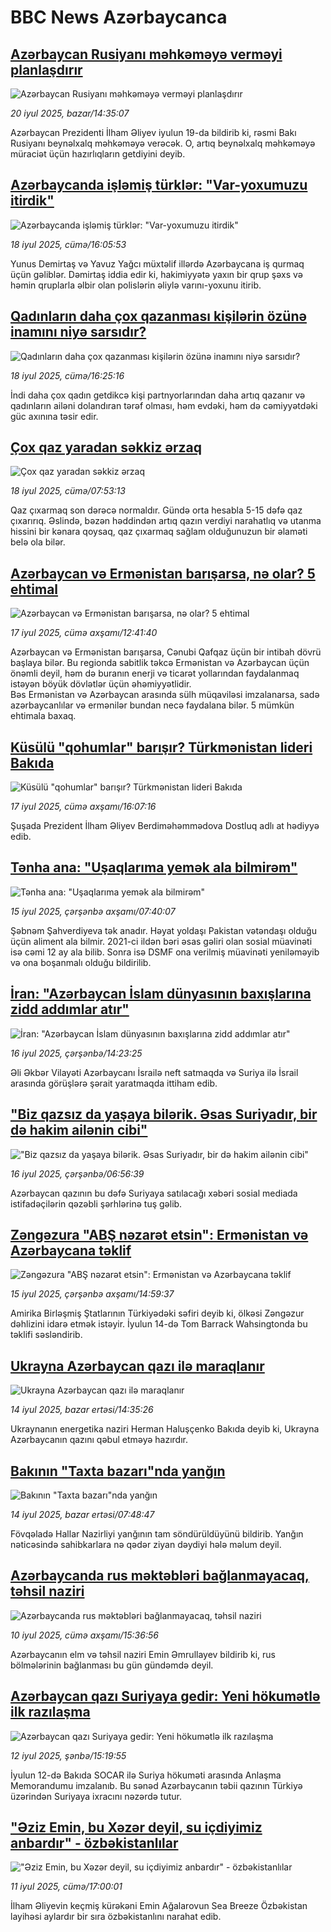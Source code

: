 # BBC News Azərbaycanca## [Azərbaycan Rusiyanı məhkəməyə verməyi planlaşdırır](https://www.bbc.com/azeri/articles/c0l4rr598geo?at_campaign=githubrss)![Azərbaycan Rusiyanı məhkəməyə verməyi planlaşdırır](https://ichef.bbci.co.uk/ace/ws/240/cpsprodpb/75a1/live/7a2573b0-6571-11f0-9c94-35a6128c06e3.jpg)_20 iyul 2025, bazar/14:35:07_Azərbaycan Prezidenti İlham Əliyev iyulun 19-da bildirib ki, rəsmi Bakı Rusiyanı beynəlxalq məhkəməyə verəcək. O, artıq beynəlxalq məhkəməyə müraciət üçün hazırlıqların getdiyini deyib.## [Azərbaycanda işləmiş türklər: "Var-yoxumuzu itirdik"](https://www.bbc.com/azeri/articles/czxeq7qy947o?at_campaign=githubrss)![Azərbaycanda işləmiş türklər: "Var-yoxumuzu itirdik"](https://ichef.bbci.co.uk/ace/ws/240/cpsprodpb/7735/live/a6560cd0-63d0-11f0-999c-79495cb3f5d9.png)_18 iyul 2025, cümə/16:05:53_Yunus Demirtaş və Yavuz Yağcı müxtəlif illərdə Azərbaycana iş qurmaq üçün gəliblər. Dəmirtaş iddia edir ki, hakimiyyətə yaxın bir qrup şəxs və həmin qruplarla əlbir olan polislərin əliylə varını-yoxunu itirib.## [Qadınların daha çox qazanması kişilərin özünə inamını niyə sarsıdır?](https://www.bbc.com/azeri/articles/cvg7rj581npo?at_campaign=githubrss)![Qadınların daha çox qazanması kişilərin özünə inamını niyə sarsıdır?](https://ichef.bbci.co.uk/ace/ws/240/cpsprodpb/5bd7/live/bbb6a840-4793-11f0-84b6-6bf0f66205f1.png)_18 iyul 2025, cümə/16:25:16_İndi daha çox qadın getdikcə kişi partnyorlarından daha artıq qazanır və qadınların ailəni dolandıran tərəf olması, həm evdəki, həm də cəmiyyətdəki güc axınına təsir edir.## [Çox qaz yaradan səkkiz ərzaq](https://www.bbc.com/azeri/articles/c70xg59l1xno?at_campaign=githubrss)![Çox qaz yaradan səkkiz ərzaq](https://ichef.bbci.co.uk/ace/ws/240/cpsprodpb/b397/live/e9e914c0-6352-11f0-89ea-4d6f9851f623.jpg)_18 iyul 2025, cümə/07:53:13_Qaz çıxarmaq son dərəcə normaldır. Gündə orta hesabla 5-15 dəfə qaz çıxarırıq.
Əslində, bəzən həddindən artıq qazın verdiyi narahatlıq və utanma hissini bir kənara qoysaq, qaz çıxarmaq sağlam olduğunuzun bir əlaməti belə ola bilər.## [Azərbaycan və Ermənistan barışarsa, nə olar? 5 ehtimal](https://www.bbc.com/azeri/articles/c2k1ykw3n5vo?at_campaign=githubrss)![Azərbaycan və Ermənistan barışarsa, nə olar? 5 ehtimal](https://ichef.bbci.co.uk/ace/ws/240/cpsprodpb/a81f/live/0fece9a0-630b-11f0-8963-753323148648.jpg)_17 iyul 2025, cümə axşamı/12:41:40_Azərbaycan və Ermənistan barışarsa, Cənubi Qafqaz üçün bir intibah dövrü başlaya bilər. 
Bu regionda sabitlik təkcə Ermənistan və Azərbaycan üçün önəmli deyil, həm də buranın enerji və ticarət yollarından faydalanmaq istəyən böyük dövlətlər üçün əhəmiyyətlidir.  
Bəs Ermənistan və Azərbaycan arasında sülh müqaviləsi imzalanarsa, sadə azərbaycanlılar və ermənilər bundan necə faydalana bilər. 
5 mümkün ehtimala baxaq.## [Küsülü "qohumlar" barışır? Türkmənistan lideri Bakıda](https://www.bbc.com/azeri/articles/cp8m73ev527o?at_campaign=githubrss)![Küsülü "qohumlar" barışır? Türkmənistan lideri Bakıda](https://ichef.bbci.co.uk/ace/ws/240/cpsprodpb/9fcb/live/f81e5590-6326-11f0-86da-6f3ecc86fd47.jpg)_17 iyul 2025, cümə axşamı/16:07:16_Şuşada Prezident İlham Əliyev Berdiməhəmmədova Dostluq adlı at hədiyyə edib.## [Tənha ana: "Uşaqlarıma yemək ala bilmirəm"](https://www.bbc.com/azeri/articles/clymg1gqzjvo?at_campaign=githubrss)![Tənha ana: "Uşaqlarıma yemək ala bilmirəm"](https://ichef.bbci.co.uk/ace/ws/240/cpsprodpb/d615/live/861b8820-614e-11f0-a8bf-11b964825fda.png)_15 iyul 2025, çərşənbə axşamı/07:40:07_Şəbnəm Şahverdiyeva tək anadır. Həyat yoldaşı Pakistan vətəndaşı olduğu üçün aliment ala bilmir. 2021-ci ildən bəri əsas gəliri olan sosial müavinəti isə cəmi 12 ay ala bilib. Sonra isə DSMF ona verilmiş müavinəti yeniləməyib və ona boşanmalı olduğu bildirilib.## [İran: "Azərbaycan İslam dünyasının baxışlarına zidd addımlar atır"](https://www.bbc.com/azeri/articles/cp8mrzlg24vo?at_campaign=githubrss)![İran: "Azərbaycan İslam dünyasının baxışlarına zidd addımlar atır"](https://ichef.bbci.co.uk/ace/ws/240/cpsprodpb/7858/live/78141ac0-624e-11f0-abab-8562a9f802b4.jpg)_16 iyul 2025, çərşənbə/14:23:25_Əli Əkbər Vilayəti Azərbaycanı İsrailə neft satmaqda və Suriya ilə İsrail arasında görüşlərə şərait yaratmaqda ittiham edib.## ["Biz qazsız da yaşaya bilərik. Əsas Suriyadır, bir də hakim ailənin cibi"](https://www.bbc.com/azeri/articles/cq8zpl1lxwgo?at_campaign=githubrss)!["Biz qazsız da yaşaya bilərik. Əsas Suriyadır, bir də hakim ailənin cibi"](https://ichef.bbci.co.uk/ace/ws/240/cpsprodpb/7b7a/live/58fd5b00-618c-11f0-904a-1d76e1991eb9.png)_16 iyul 2025, çərşənbə/06:56:39_Azərbaycan qazının bu dəfə Suriyaya satılacağı xəbəri sosial mediada istifadəçilərin qəzəbli şərhlərinə tuş gəlib.## [Zəngəzura "ABŞ nəzarət etsin": Ermənistan və Azərbaycana təklif](https://www.bbc.com/azeri/articles/c3d12jj1vdeo?at_campaign=githubrss)![Zəngəzura "ABŞ nəzarət etsin": Ermənistan və Azərbaycana təklif](https://ichef.bbci.co.uk/ace/ws/240/cpsprodpb/4a49/live/ed382200-618c-11f0-904a-1d76e1991eb9.jpg)_15 iyul 2025, çərşənbə axşamı/14:59:37_Amirika Birləşmiş Ştatlarının Türkiyədəki səfiri deyib ki, ölkəsi Zəngəzur dəhlizini idarə etmək istəyir. İyulun 14-də Tom Barrack Wahsingtonda bu təklifi səsləndirib.## [Ukrayna Azərbaycan qazı ilə maraqlanır](https://www.bbc.com/azeri/articles/c628d8q7vzvo?at_campaign=githubrss)![Ukrayna Azərbaycan qazı ilə maraqlanır](https://ichef.bbci.co.uk/ace/ws/240/cpsprodpb/c77a/live/a9d114f0-60be-11f0-b5c5-012c5796682d.jpg)_14 iyul 2025, bazar ertəsi/14:35:26_Ukraynanın energetika naziri Herman Haluşçenko Bakıda deyib ki, Ukrayna Azərbaycanın qazını qəbul etməyə hazırdır.## [Bakının "Taxta bazarı"nda yanğın](https://www.bbc.com/azeri/articles/cq53pg9j1xlo?at_campaign=githubrss)![Bakının "Taxta bazarı"nda yanğın](https://ichef.bbci.co.uk/ace/ws/240/cpsprodpb/ccc5/live/3d4786e0-6085-11f0-83e5-c99758354894.jpg)_14 iyul 2025, bazar ertəsi/07:48:47_Fövqəladə Hallar Nazirliyi yanğının tam söndürüldüyünü bildirib.
Yanğın nəticəsində sahibkarlara nə qədər ziyan dəydiyi hələ məlum deyil.## [Azərbaycanda rus məktəbləri bağlanmayacaq, təhsil naziri](https://www.bbc.com/azeri/articles/cp3k2dw6332o?at_campaign=githubrss)![Azərbaycanda rus məktəbləri bağlanmayacaq, təhsil naziri](https://ichef.bbci.co.uk/ace/ws/240/cpsprodpb/250f/live/5ceb7020-5d91-11f0-a6b8-21ace6496903.jpg)_10 iyul 2025, cümə axşamı/15:36:56_Azərbaycanın elm və təhsil naziri Emin Əmrullayev bildirib ki, rus bölmələrinin bağlanması bu gün gündəmdə deyil.## [Azərbaycan qazı Suriyaya gedir: Yeni hökumətlə ilk razılaşma](https://www.bbc.com/azeri/articles/cy4n184j123o?at_campaign=githubrss)![Azərbaycan qazı Suriyaya gedir: Yeni hökumətlə ilk razılaşma](https://ichef.bbci.co.uk/ace/ws/240/cpsprodpb/f5bb/live/38080aa0-5f32-11f0-a45e-e59a8129f3be.jpg)_12 iyul 2025, şənbə/15:19:55_İyulun 12-də Bakıda SOCAR ilə Suriya hökuməti arasında Anlaşma Memorandumu imzalanıb. Bu sənəd Azərbaycanın təbii qazının Türkiyə üzərindən Suriyaya ixracını nəzərdə tutur.## ["Əziz Emin, bu Xəzər deyil, su içdiyimiz anbardır" - özbəkistanlılar](https://www.bbc.com/azeri/articles/cwyqggryqz4o?at_campaign=githubrss)!["Əziz Emin, bu Xəzər deyil, su içdiyimiz anbardır" - özbəkistanlılar](https://ichef.bbci.co.uk/ace/ws/240/cpsprodpb/b983/live/da7ed400-5e68-11f0-a633-790fe0633fd6.jpg)_11 iyul 2025, cümə/17:00:01_İlham Əliyevin keçmiş kürəkəni Emin Ağalarovun Sea Breeze Özbəkistan layihəsi aylardır bir sıra özbəkistanlını narahat edib.